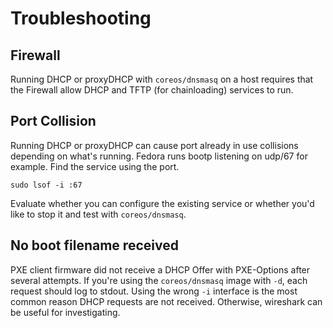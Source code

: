 
# Troubleshooting

## Firewall

Running DHCP or proxyDHCP with `coreos/dnsmasq` on a host requires that the Firewall allow DHCP and TFTP (for chainloading) services to run.

## Port Collision

Running DHCP or proxyDHCP can cause port already in use collisions depending on what's running. Fedora runs bootp listening on udp/67 for example. Find the service using the port.

    sudo lsof -i :67

Evaluate whether you can configure the existing service or whether you'd like to stop it and test with `coreos/dnsmasq`.

## No boot filename received

PXE client firmware did not receive a DHCP Offer with PXE-Options after several attempts. If you're using the `coreos/dnsmasq` image with `-d`, each request should log to stdout. Using the wrong `-i` interface is the most common reason DHCP requests are not received. Otherwise, wireshark can be useful for investigating.